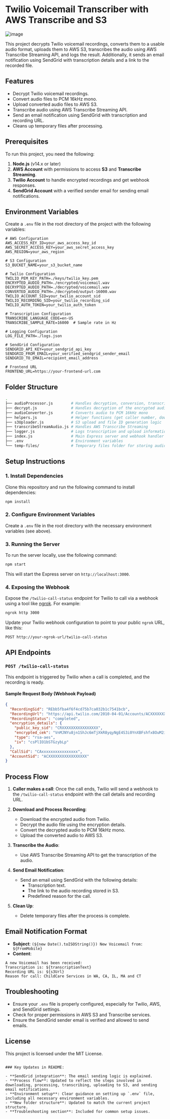 # Twilio Voicemail Transcriber with AWS Transcribe and S3

![image](https://github.com/user-attachments/assets/e33f4f8c-3183-4833-a331-2dc72d25d414)


This project decrypts Twilio voicemail recordings, converts them to a usable audio format, uploads them to AWS S3, transcribes the audio using AWS Transcribe Streaming API, and logs the result. Additionally, it sends an email notification using SendGrid with transcription details and a link to the recorded file.

## Features

- Decrypt Twilio voicemail recordings.
- Convert audio files to PCM 16kHz mono.
- Upload converted audio files to AWS S3.
- Transcribe audio using AWS Transcribe Streaming API.
- Send an email notification using SendGrid with transcription and recording URL.
- Cleans up temporary files after processing.

## Prerequisites

To run this project, you need the following:

1. **Node.js** (v14.x or later)
2. **AWS Account** with permissions to access **S3** and **Transcribe Streaming**.
3. **Twilio Account** to handle encrypted recordings and get webhook responses.
4. **SendGrid Account** with a verified sender email for sending email notifications.

## Environment Variables

Create a `.env` file in the root directory of the project with the following variables:

```env
# AWS Configuration
AWS_ACCESS_KEY_ID=your_aws_access_key_id
AWS_SECRET_ACCESS_KEY=your_aws_secret_access_key
AWS_REGION=your_aws_region

# S3 Configuration
S3_BUCKET_NAME=your_s3_bucket_name

# Twilio Configuration
TWILIO_PEM_KEY_PATH=./keys/twilio_key.pem
ENCRYPTED_AUDIO_PATH=./encrypted/voicemail.wav
DECRYPTED_AUDIO_PATH=./decrypted/voicemail.wav
CONVERTED_AUDIO_PATH=./decrypted/output-16000.wav
TWILIO_ACCOUNT_SID=your_twilio_account_sid
TWILIO_RECORDING_SID=your_twilio_recording_sid
TWILIO_AUTH_TOKEN=your_twilio_auth_token

# Transcription Configuration
TRANSCRIBE_LANGUAGE_CODE=en-US
TRANSCRIBE_SAMPLE_RATE=16000  # Sample rate in Hz

# Logging Configuration
LOG_FILE_PATH=./logs.json

# SendGrid Configuration
SENDGRID_API_KEY=your_sendgrid_api_key
SENDGRID_FROM_EMAIL=your_verified_sendgrid_sender_email
SENDGRID_TO_EMAIL=recipient_email_address

# Frontend URL
FRONTEND_URL=https://your-frontend-url.com
```

## Folder Structure

```bash
.
├── audioProcessor.js        # Handles decryption, conversion, transcription, and S3 upload
├── decrypt.js               # Handles decryption of the encrypted audio
├── audioConverter.js        # Converts audio to PCM 16kHz mono
├── helpers.js               # Helper functions (get caller number, download audio, cleanup)
├── s3Uploader.js            # S3 upload and file ID generation logic
├── transcribeStreamAudio.js # Handles AWS Transcribe Streaming
├── logger.js                # Logs transcription and upload information
├── index.js                 # Main Express server and webhook handler
├── .env                     # Environment variables
└── temp-files/              # Temporary files folder for storing audio during processing
```

## Setup Instructions

### 1. Install Dependencies

Clone this repository and run the following command to install dependencies:

```bash
npm install
```

### 2. Configure Environment Variables

Create a `.env` file in the root directory with the necessary environment variables (see above).

### 3. Running the Server

To run the server locally, use the following command:

```bash
npm start
```

This will start the Express server on `http://localhost:3000`.

### 4. Exposing the Webhook

Expose the `/twilio-call-status` endpoint for Twilio to call via a webhook using a tool like [ngrok](https://ngrok.com/). For example:

```bash
ngrok http 3000
```

Update your Twilio webhook configuration to point to your public `ngrok` URL, like this:

```
POST http://your-ngrok-url/twilio-call-status
```

## API Endpoints

### `POST /twilio-call-status`

This endpoint is triggered by Twilio when a call is completed, and the recording is ready.

#### Sample Request Body (Webhook Payload)

```json
{
  "RecordingSid": "REbb5fba4f6f4cd75b7ca032b1c7541bcb",
  "RecordingUrl": "https://api.twilio.com/2010-04-01/Accounts/ACXXXXXXXXXXXXXXXXX/Recordings/REbb5fba4f6f4cd75b7ca032b1c7541bcb",
  "RecordingStatus": "completed",
  "encryption_details": {
    "public_key_sid": "CRXXXXXXXXXXXXXXXX",
    "encrypted_cek": "VnMJNYu8jn1ShJc6mTjXkR8yqyNgE4S3i0YnXBFshfx8OuM2in4cPF+i7rgjt6CyJDPvoYRLNU+oJv7NFcWqRugyShiezp1gPIdDY6B/Hxv+lqdgqAHBXgX0sp3snLAzzWJISip68qfm6r1rl6vVAMG8oSYfk5x+9adqqTFs9yuUd3kC6ewvh33lMNqgeyYANTjnNFR3g9VRggFpyekAZChMbSX/r/pNacK1hcMh/lrmGzqIlrmM0LYTQgwpICZtdQ0hM2CBnxnCm7cvwDKYXz2uodHglmOprMwMzmQOxny8MROlYfP2JDnsqz0VOXOYCgfkdHuNAfH+iOFDN125EQ==",
    "type": "rsa-aes",
    "iv": "csPlIO1bSTGzybLp"
  },
  "CallSid": "CAxxxxxxxxxxxxxxxx",
  "AccountSid": "ACXXXXXXXXXXXXXXXXX"
}
```

## Process Flow

1. **Caller makes a call**: Once the call ends, Twilio will send a webhook to the `/twilio-call-status` endpoint with the call details and recording URL.
   
2. **Download and Process Recording**:
   - Download the encrypted audio from Twilio.
   - Decrypt the audio file using the encryption details.
   - Convert the decrypted audio to PCM 16kHz mono.
   - Upload the converted audio to AWS S3.

3. **Transcribe the Audio**:
   - Use AWS Transcribe Streaming API to get the transcription of the audio.

4. **Send Email Notification**:
   - Send an email using SendGrid with the following details:
     - Transcription text.
     - The link to the audio recording stored in S3.
     - Predefined reason for the call.

5. **Clean Up**:
   - Delete temporary files after the process is complete.

## Email Notification Format

- **Subject**: `(${new Date().toISOString()}) New Voicemail from: ${FromMobile}`
- **Content**:

```text
A new Voicemail has been received:
Transcription is: ${transcriptionText}
Recording URL is: ${s3Url}
Reason for call: ChildCare Services in WA, CA, IL, MA and CT
```

## Troubleshooting

- Ensure your `.env` file is properly configured, especially for Twilio, AWS, and SendGrid settings.
- Check for proper permissions in AWS S3 and Transcribe services.
- Ensure the SendGrid sender email is verified and allowed to send emails.

## License

This project is licensed under the MIT License.
```

### Key Updates in README:

- **SendGrid integration**: The email sending logic is explained.
- **Process flow**: Updated to reflect the steps involved in downloading, processing, transcribing, uploading to S3, and sending email notifications.
- **Environment setup**: Clear guidance on setting up `.env` file, including all necessary environment variables.
- **New folder structure**: Updated to match the current project structure.
- **Troubleshooting section**: Included for common setup issues.
